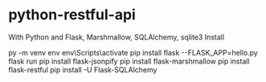 # python-restful-api
With Python and Flask, Marshmallow, SQLAlchemy, sqlite3
Install

py -m venv env
env\Scripts\activate
pip install flask
--FLASK_APP=hello.py flask run
pip install flask-jsonpify
pip install flask-marshmallow
pip install flask-restful
pip install -U Flask-SQLAlchemy

